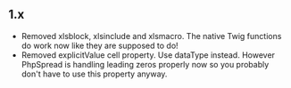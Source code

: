 ## 1.x

 * Removed xlsblock, xlsinclude and xlsmacro. The native Twig functions do work now like they are supposed to do!
 * Removed explicitValue cell property. Use dataType instead. However PhpSpread is handling leading zeros properly now so you probably don't have to use this property anyway. 
